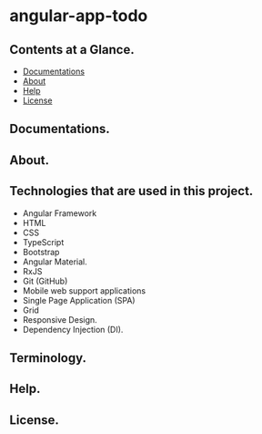 # angular-app-todo

## Contents at a Glance.
* [Documentations](#documentations)
* [About](#about)
* [Help](#help)
* [License](#license)










## Documentations.









## About.










## Technologies that are used in this project.
* Angular Framework
* HTML
* CSS
* TypeScript
* Bootstrap
* Angular Material.
* RxJS
* Git (GitHub)
* Mobile web support applications
* Single Page Application (SPA)
* Grid
* Responsive Design.
* Dependency Injection (DI).





## Terminology.









## Help.










## License.
